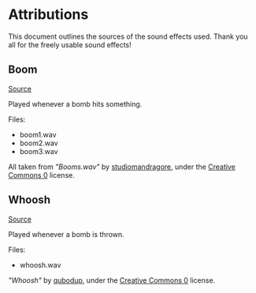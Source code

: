 # Attributions

This document outlines the sources of the sound effects used. Thank you all for 
the freely usable sound effects!

## Boom

[Source](https://freesound.org/people/studiomandragore/sounds/401630/)

Played whenever a bomb hits something.

Files:

* boom1.wav
* boom2.wav
* boom3.wav

All taken from *"Booms.wav"* by [studiomandragore], under the [Creative Commons
0] license.

[studiomandragore]: https://freesound.org/people/studiomandragore/

## Whoosh

[Source](https://freesound.org/people/qubodup/sounds/60013/)

Played whenever a bomb is thrown.

Files:

* whoosh.wav

*"Whoosh"* by [qubodup], under the [Creative Commons 0] license.

[qubodup]: https://freesound.org/people/qubodup/

[Creative Commons 0]: https://creativecommons.org/publicdomain/zero/1.0/
